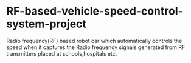 # RF-based-vehicle-speed-control-system-project
Radio frequency(RF) based robot car which automatically controls the speed when it captures the Radio frequency signals generated from RF transmitters placed at schools,hospitals etc.
